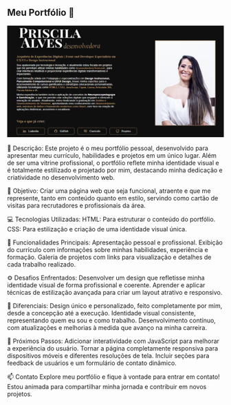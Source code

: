 ## Meu Portfólio 🌟

![image](https://github.com/priscilaalvessilva/Priscila_Dev/blob/main/Screenshot.png)

🚀 Descrição:
Este projeto é o meu portfólio pessoal, desenvolvido para apresentar meu currículo, habilidades e projetos em um único lugar. Além de ser uma vitrine profissional, o portfólio reflete minha identidade visual e é totalmente estilizado e projetado por mim, destacando minha dedicação e criatividade no desenvolvimento web.

🎯 Objetivo:
Criar uma página web que seja funcional, atraente e que me represente, tanto em conteúdo quanto em estilo, servindo como cartão de visitas para recrutadores e profissionais da área.

💻 Tecnologias Utilizadas:
HTML: Para estruturar o conteúdo do portfólio.
CSS: Para estilização e criação de uma identidade visual única.

🌟 Funcionalidades Principais: 
Apresentação pessoal e profissional.
Exibição do currículo com informações sobre minhas habilidades, experiência e formação.
Galeria de projetos com links para visualização e detalhes de cada trabalho realizado.

⚙️ Desafios Enfrentados: 
Desenvolver um design que refletisse minha identidade visual de forma profissional e coerente.
Aprender e aplicar técnicas de estilização avançada para criar um layout atrativo e responsivo.

🎨 Diferenciais: 
Design único e personalizado, feito completamente por mim, desde a concepção até a execução.
Identidade visual consistente, representando quem eu sou e como trabalho.
Desenvolvimento contínuo, com atualizações e melhorias à medida que avanço na minha carreira.

📌 Próximos Passos:
Adicionar interatividade com JavaScript para melhorar a experiência do usuário.
Tornar a página completamente responsiva para dispositivos móveis e diferentes resoluções de tela.
Incluir seções para feedback de usuários e um formulário de contato dinâmico.

📫 Contato
Explore meu portfólio e fique à vontade para entrar em contato! Estou animada para compartilhar minha jornada e contribuir em novos projetos.
